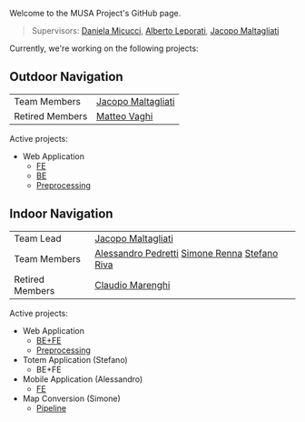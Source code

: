 Welcome to the MUSA Project's GitHub page.

> Supervisors: [Daniela Micucci](mailto:daniela.micucci@unimib.it), [Alberto Leporati](mailto:alberto.leporati@unimib.it), [Jacopo Maltagliati](mailto:jacopo.maltagliati@unimib.it)

Currently, we're working on the following projects:

## Outdoor Navigation

|||
|---------|------------------|
|Team Members |[Jacopo Maltagliati](https://github.com/jack23247) |
|Retired Members | [Matteo Vaghi](https://github.com/oet93) |

Active projects:
  - Web Application
    - [FE](https://github.com/unimib-musa/outdoor-frontend)
    - [BE](https://github.com/unimib-musa/outdoor-backend)
    - [Preprocessing](https://github.com/unimib-musa/outdoor-preprocessing)

## Indoor Navigation

|||
|---------|------------------|
|Team Lead |[Jacopo Maltagliati](https://github.com/jack23247) |
|Team Members | [Alessandro Pedretti](https://github.com/Alepedro24) [Simone Renna](https://github.com/RennaSimone) [Stefano Riva](https://github.com/Ste1603) |
|Retired Members | [Claudio Marenghi ](https://github.com/marenghiclaudio) |

Active projects:
  - Web Application
    - [BE+FE](https://github.com/unimib-musa/indoor)
    - [Preprocessing](https://github.com/unimib-musa/indoor-preprocessing)
  - Totem Application  (Stefano)
    - BE+FE
  - Mobile Application (Alessandro)
    - [FE](https://github.com/unimib-musa/mobile-app)
  - Map Conversion (Simone)
    - [Pipeline](https://github.com/unimib-musa/map-conversion-pipeline)
